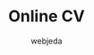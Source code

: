 ---
title: Online CV
github: https://github.com/sharu725/online-cv
demo: http://webjeda.com/online-cv/
author: webjeda
ssg:
  - Jekyll
cms:
  - No Cms
---
